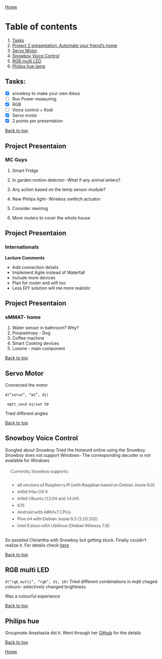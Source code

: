 [Home](https://github.com/AnastasiiaMishchenko/Internationals/blob/master/Rosemary%20Poovattil/Portfolio.md)

# Table of contents

1. [Tasks](#task)
2. [Project 2 presentation: Automate your friend’s home](#pro)
3. [Servo Motor](#motor)
4. [Snowboy Voice Control](#snow)
5. [RGB multi LED](#rgb)
6. [Philips hue lamp](#hue)

## Tasks: <a name="task"></a>
- [x] snowboy to make your own Alexa
- [ ] Run Power measuring
- [x] RGB
- [ ] Voice control + Kodi
- [x] Servo motor
- [x] 2 points per presentation

<a href="#top">Back to top</a>

## Project Presentaion<a name="pro"></a>
### MC Guys

1. Smart Fridge

2. In garden motion detector- What if any animal enters?

3. Any action based on the temp sensor module?

4. New Philips light- Wireless swithch actuator 

5. Consider rewiring

6. More routers to cover the whole house


## Project Presentaion
### Internationals

**Lecture Comments**
- Add connection details
- Implement Agile instead of Waterfall
- Include more devices
- Plan for router and wifi too
- Less DIY solution will me more realistic 


## Project Presentaion
### sMMAT- home
 1. Water sensor in bathroom? Why?
 2. Poopastropy - Dog 
 3. Coffee machine 
 4. Smart Cooking devices
 5. Loxone - main component
 
 <a href="#top">Back to top</a>
 
 
 ## Servo Motor<a name="motor"></a>

Connected the motor

``d(“servo”, “m1”, d1)``

`` mqtt_send m1/set 50``

Tried different angles

<a href="#top">Back to top</a>


## Snowboy Voice Control<a name="snow"></a>

Googled about Snowboy
Tried the Hotword online using the Snowboy
Snowboy does not support Windows- The corresponding decoder is not available for Windows

![alt text](https://github.com/AnastasiiaMishchenko/Internationals/blob/master/Rosemary%20Poovattil/Images/snow.png)

So assisted Chirantha with Snowboy but getting stuck. Finally couldn't realize it. For details check [here](https://github.com/AnastasiiaMishchenko/Internationals/blob/master/Chirantha%20Peramunage-_/IoT%20Lecture%20Logs/lecture6.md#install-snowboy) 

<a href="#top">Back to top</a>

## RGB multi LED <a name="rgb"></a>
``d(“rgb_multi”, “rgb”, d1, 10)``
Tried different combinations in mqtt
chaged colours- selectively
changed brightness

Was a colourful experience

<a href="#top">Back to top</a>

## Philips hue <a name="hue"></a>

Groupmate Anastasiia did it. Went through her [Github](https://github.com/AnastasiiaMishchenko/Internationals/blob/master/Anastasiia%20Mishchenko/Portfolio.md#q20-phillips-hue) for the details 


<a href="#top">Back to top</a>

[Home](https://github.com/AnastasiiaMishchenko/Internationals/blob/master/Rosemary%20Poovattil/Portfolio.md)

